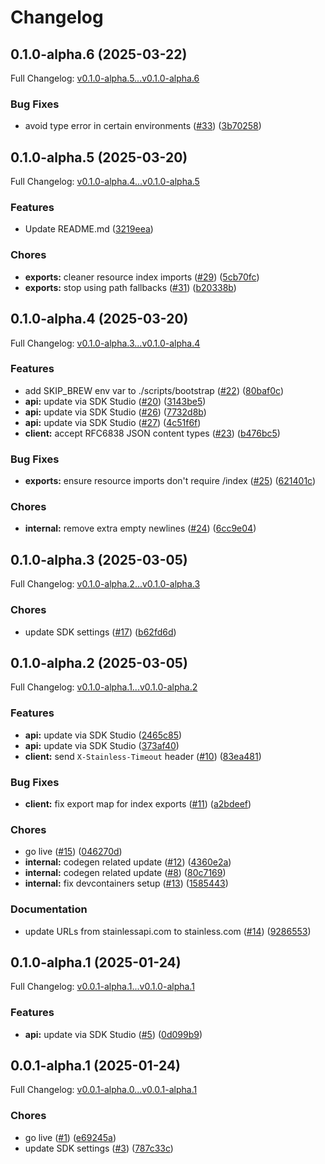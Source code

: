# Changelog

## 0.1.0-alpha.6 (2025-03-22)

Full Changelog: [v0.1.0-alpha.5...v0.1.0-alpha.6](https://github.com/taamsoftadmin/taam-cloud-node-sdk/compare/v0.1.0-alpha.5...v0.1.0-alpha.6)

### Bug Fixes

* avoid type error in certain environments ([#33](https://github.com/taamsoftadmin/taam-cloud-node-sdk/issues/33)) ([3b70258](https://github.com/taamsoftadmin/taam-cloud-node-sdk/commit/3b702586ce8a491132540365c38f3cde962c2322))

## 0.1.0-alpha.5 (2025-03-20)

Full Changelog: [v0.1.0-alpha.4...v0.1.0-alpha.5](https://github.com/taamsoftadmin/taam-cloud-node-sdk/compare/v0.1.0-alpha.4...v0.1.0-alpha.5)

### Features

* Update README.md ([3219eea](https://github.com/taamsoftadmin/taam-cloud-node-sdk/commit/3219eeae0481b4d0931b758b910ad82e6dddc770))


### Chores

* **exports:** cleaner resource index imports ([#29](https://github.com/taamsoftadmin/taam-cloud-node-sdk/issues/29)) ([5cb70fc](https://github.com/taamsoftadmin/taam-cloud-node-sdk/commit/5cb70fc83481c103436164cd599d2a247f7d68e8))
* **exports:** stop using path fallbacks ([#31](https://github.com/taamsoftadmin/taam-cloud-node-sdk/issues/31)) ([b20338b](https://github.com/taamsoftadmin/taam-cloud-node-sdk/commit/b20338bbc8160a33d2bda48254995d8b1fcd2053))

## 0.1.0-alpha.4 (2025-03-20)

Full Changelog: [v0.1.0-alpha.3...v0.1.0-alpha.4](https://github.com/taamsoftadmin/taam-cloud-node-sdk/compare/v0.1.0-alpha.3...v0.1.0-alpha.4)

### Features

* add SKIP_BREW env var to ./scripts/bootstrap ([#22](https://github.com/taamsoftadmin/taam-cloud-node-sdk/issues/22)) ([80baf0c](https://github.com/taamsoftadmin/taam-cloud-node-sdk/commit/80baf0c64a73a3f20f42aeb0bdfb5b2aeb0f2388))
* **api:** update via SDK Studio ([#20](https://github.com/taamsoftadmin/taam-cloud-node-sdk/issues/20)) ([3143be5](https://github.com/taamsoftadmin/taam-cloud-node-sdk/commit/3143be5b00c2b292c1aec7d32ee05c9b001dbf45))
* **api:** update via SDK Studio ([#26](https://github.com/taamsoftadmin/taam-cloud-node-sdk/issues/26)) ([7732d8b](https://github.com/taamsoftadmin/taam-cloud-node-sdk/commit/7732d8bf186f4eb56cc8c12bdd8c08e1a7bcb879))
* **api:** update via SDK Studio ([#27](https://github.com/taamsoftadmin/taam-cloud-node-sdk/issues/27)) ([4c51f6f](https://github.com/taamsoftadmin/taam-cloud-node-sdk/commit/4c51f6f2b35ab231fe8c763c3347320ef273d1d3))
* **client:** accept RFC6838 JSON content types ([#23](https://github.com/taamsoftadmin/taam-cloud-node-sdk/issues/23)) ([b476bc5](https://github.com/taamsoftadmin/taam-cloud-node-sdk/commit/b476bc50b18349c459d0ddf2c2b77f5939e8d07a))


### Bug Fixes

* **exports:** ensure resource imports don't require /index ([#25](https://github.com/taamsoftadmin/taam-cloud-node-sdk/issues/25)) ([621401c](https://github.com/taamsoftadmin/taam-cloud-node-sdk/commit/621401c1bb9c808760a865179c6722c08cf96fc2))


### Chores

* **internal:** remove extra empty newlines ([#24](https://github.com/taamsoftadmin/taam-cloud-node-sdk/issues/24)) ([6cc9e04](https://github.com/taamsoftadmin/taam-cloud-node-sdk/commit/6cc9e044371367f2eb1b13948d18673d35ec6bc1))

## 0.1.0-alpha.3 (2025-03-05)

Full Changelog: [v0.1.0-alpha.2...v0.1.0-alpha.3](https://github.com/taamsoftadmin/taam-cloud-node-sdk/compare/v0.1.0-alpha.2...v0.1.0-alpha.3)

### Chores

* update SDK settings ([#17](https://github.com/taamsoftadmin/taam-cloud-node-sdk/issues/17)) ([b62fd6d](https://github.com/taamsoftadmin/taam-cloud-node-sdk/commit/b62fd6d6354380c24331c5f8f11a051f1265faa5))

## 0.1.0-alpha.2 (2025-03-05)

Full Changelog: [v0.1.0-alpha.1...v0.1.0-alpha.2](https://github.com/taamsoftadmin/taam-cloud-node-sdk/compare/v0.1.0-alpha.1...v0.1.0-alpha.2)

### Features

* **api:** update via SDK Studio ([2465c85](https://github.com/taamsoftadmin/taam-cloud-node-sdk/commit/2465c85ed636e12090e3ab3ff3c54a36edd5d990))
* **api:** update via SDK Studio ([373af40](https://github.com/taamsoftadmin/taam-cloud-node-sdk/commit/373af40c4cc6a068705b1291888472ed296bc43f))
* **client:** send `X-Stainless-Timeout` header ([#10](https://github.com/taamsoftadmin/taam-cloud-node-sdk/issues/10)) ([83ea481](https://github.com/taamsoftadmin/taam-cloud-node-sdk/commit/83ea4819bfd1bd9d81c0efadc6c4ae11ff6b03f9))


### Bug Fixes

* **client:** fix export map for index exports ([#11](https://github.com/taamsoftadmin/taam-cloud-node-sdk/issues/11)) ([a2bdeef](https://github.com/taamsoftadmin/taam-cloud-node-sdk/commit/a2bdeef4731c36d1039a194bb1f9c9907521eb1d))


### Chores

* go live ([#15](https://github.com/taamsoftadmin/taam-cloud-node-sdk/issues/15)) ([046270d](https://github.com/taamsoftadmin/taam-cloud-node-sdk/commit/046270d027ccc389159d10b53e7715588feb3a50))
* **internal:** codegen related update ([#12](https://github.com/taamsoftadmin/taam-cloud-node-sdk/issues/12)) ([4360e2a](https://github.com/taamsoftadmin/taam-cloud-node-sdk/commit/4360e2a528ba9506ac7911a4b4b62c96ef148999))
* **internal:** codegen related update ([#8](https://github.com/taamsoftadmin/taam-cloud-node-sdk/issues/8)) ([80c7169](https://github.com/taamsoftadmin/taam-cloud-node-sdk/commit/80c716954447b0bf977b4c8ab82d6f16473c8980))
* **internal:** fix devcontainers setup ([#13](https://github.com/taamsoftadmin/taam-cloud-node-sdk/issues/13)) ([1585443](https://github.com/taamsoftadmin/taam-cloud-node-sdk/commit/1585443ec0b66f3743ad42a3359816be03475a49))


### Documentation

* update URLs from stainlessapi.com to stainless.com ([#14](https://github.com/taamsoftadmin/taam-cloud-node-sdk/issues/14)) ([9286553](https://github.com/taamsoftadmin/taam-cloud-node-sdk/commit/9286553e29dbd76023012abd9939fec3e232cbb1))

## 0.1.0-alpha.1 (2025-01-24)

Full Changelog: [v0.0.1-alpha.1...v0.1.0-alpha.1](https://github.com/taamsoftadmin/taam-cloud-node-sdk/compare/v0.0.1-alpha.1...v0.1.0-alpha.1)

### Features

* **api:** update via SDK Studio ([#5](https://github.com/taamsoftadmin/taam-cloud-node-sdk/issues/5)) ([0d099b9](https://github.com/taamsoftadmin/taam-cloud-node-sdk/commit/0d099b95163ea4fa0cb8840b431ef2e6c601dde2))

## 0.0.1-alpha.1 (2025-01-24)

Full Changelog: [v0.0.1-alpha.0...v0.0.1-alpha.1](https://github.com/taamsoftadmin/taam-cloud-node-sdk/compare/v0.0.1-alpha.0...v0.0.1-alpha.1)

### Chores

* go live ([#1](https://github.com/taamsoftadmin/taam-cloud-node-sdk/issues/1)) ([e69245a](https://github.com/taamsoftadmin/taam-cloud-node-sdk/commit/e69245a6d3f912681e8e18a466bacc64995ad6ea))
* update SDK settings ([#3](https://github.com/taamsoftadmin/taam-cloud-node-sdk/issues/3)) ([787c33c](https://github.com/taamsoftadmin/taam-cloud-node-sdk/commit/787c33cb1b17b5e110655eb927476dd824d88521))
